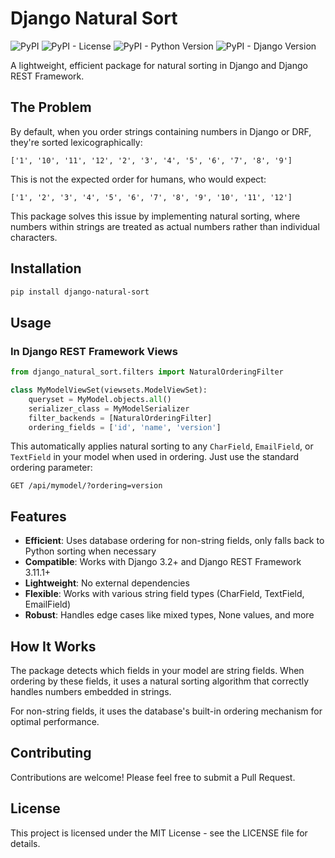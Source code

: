 # Django Natural Sort

![PyPI](https://img.shields.io/pypi/v/django-natural-sort)
![PyPI - License](https://img.shields.io/pypi/l/django-natural-sort)
![PyPI - Python Version](https://img.shields.io/pypi/pyversions/django-natural-sort)
![PyPI - Django Version](https://img.shields.io/pypi/djversions/django-natural-sort)

A  lightweight, efficient package for natural sorting in Django and Django REST Framework.

## The Problem

By default, when you order strings containing numbers in Django or DRF, they're sorted lexicographically:

```
['1', '10', '11', '12', '2', '3', '4', '5', '6', '7', '8', '9']
```

This is not the expected order for humans, who would expect:

```
['1', '2', '3', '4', '5', '6', '7', '8', '9', '10', '11', '12']
```

This package solves this issue by implementing natural sorting, where numbers within strings are treated as actual numbers rather than individual characters.

## Installation

```bash
pip install django-natural-sort
```

## Usage

### In Django REST Framework Views

```python
from django_natural_sort.filters import NaturalOrderingFilter

class MyModelViewSet(viewsets.ModelViewSet):
    queryset = MyModel.objects.all()
    serializer_class = MyModelSerializer
    filter_backends = [NaturalOrderingFilter]
    ordering_fields = ['id', 'name', 'version']
```

This automatically applies natural sorting to any `CharField`, `EmailField`, or `TextField` in your model when used in ordering. Just use the standard ordering parameter:

```
GET /api/mymodel/?ordering=version
```

## Features

- **Efficient**: Uses database ordering for non-string fields, only falls back to Python sorting when necessary
- **Compatible**: Works with Django 3.2+ and Django REST Framework 3.11.1+
- **Lightweight**: No external dependencies
- **Flexible**: Works with various string field types (CharField, TextField, EmailField)
- **Robust**: Handles edge cases like mixed types, None values, and more

## How It Works

The package detects which fields in your model are string fields. When ordering by these fields, it uses a natural sorting algorithm that correctly handles numbers embedded in strings.

For non-string fields, it uses the database's built-in ordering mechanism for optimal performance.

## Contributing

Contributions are welcome! Please feel free to submit a Pull Request.

## License

This project is licensed under the MIT License - see the LICENSE file for details.
